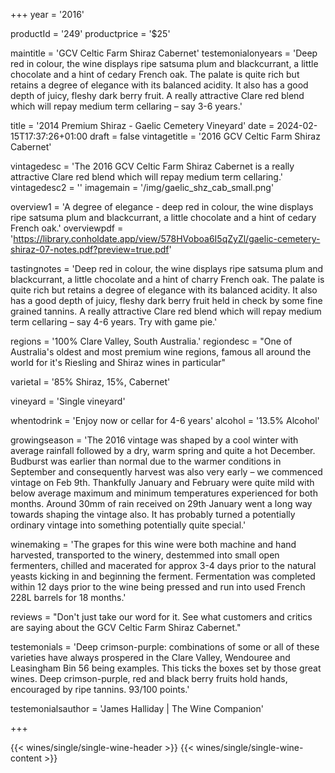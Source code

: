 
+++
year = '2016'

productId = '249'
productprice = '$25'

maintitle = 'GCV Celtic Farm Shiraz Cabernet'
testemonialonyears = 'Deep red in colour, the wine displays ripe satsuma plum and blackcurrant, a little chocolate and a hint of cedary French oak. The palate is quite rich but retains a degree of elegance with its balanced acidity. It also has a good depth of juicy, fleshy dark berry fruit. A really attractive Clare red blend which will repay medium term cellaring – say 3-6 years.'


title = '2014 Premium Shiraz - Gaelic Cemetery Vineyard'
date = 2024-02-15T17:37:26+01:00
draft = false
vintagetitle = '2016 GCV Celtic Farm Shiraz Cabernet'

vintagedesc = 'The 2016 GCV Celtic Farm Shiraz Cabernet is a really attractive Clare red blend which will repay medium term cellaring.'
vintagedesc2 = ''
imagemain = '/img/gaelic_shz_cab_small.png'



overview1 = 'A degree of elegance - deep red in colour, the wine displays ripe satsuma plum and blackcurrant, a little chocolate and a hint of cedary French oak.'
overviewpdf = 'https://library.conholdate.app/view/578HVoboa6I5qZyZl/gaelic-cemetery-shiraz-07-notes.pdf?preview=true.pdf'

tastingnotes = 'Deep red in colour, the wine displays ripe satsuma plum and blackcurrant, a little chocolate and a hint of charry French oak. The palate is quite rich but retains a degree of elegance with its balanced acidity. It also has a good depth of juicy, fleshy dark berry fruit held in check by some fine grained tannins. A really attractive Clare red blend which will repay medium term cellaring – say 4-6 years. Try with game pie.'

regions = '100% Clare Valley, South Australia.'
regiondesc = "One of Australia's oldest and most premium wine regions, famous all around the world for it's Riesling and Shiraz wines in particular"

varietal = '85% Shiraz, 15%, Cabernet'

vineyard = 'Single vineyard'

whentodrink = 'Enjoy now or cellar for 4-6 years'
alcohol = '13.5% Alcohol'


growingseason = 'The 2016 vintage was shaped by a cool winter with average rainfall followed by a dry, warm spring and quite a hot December. Budburst was earlier than normal due to the warmer conditions in September and consequently harvest was also very early – we commenced vintage on Feb 9th. Thankfully January and February were quite mild with below average maximum and minimum temperatures experienced for both months. Around 30mm of rain received on 29th January went a long way towards shaping the vintage also. It has probably turned a potentially ordinary vintage into something potentially quite special.'

winemaking = 'The grapes for this wine were both machine and hand harvested, transported to the winery, destemmed into small open fermenters, chilled and macerated for approx 3-4 days prior to the natural yeasts kicking in and beginning the ferment. Fermentation was completed within 12 days prior to the wine being pressed and run into used French 228L barrels for 18 months.'

reviews = "Don't just take our word for it. See what customers and critics are saying about the GCV Celtic Farm Shiraz Cabernet."

testemonials = 'Deep crimson-purple: combinations of some or all of these varieties have always prospered in the Clare Valley, Wendouree and Leasingham Bin 56 being examples. This ticks the boxes set by those great wines. Deep crimson-purple, red and black berry fruits hold hands, encouraged by ripe tannins. 93/100 points.'

testemonialsauthor = 'James Halliday | The Wine Companion'



+++

{{< wines/single/single-wine-header >}} 
{{< wines/single/single-wine-content >}} 








